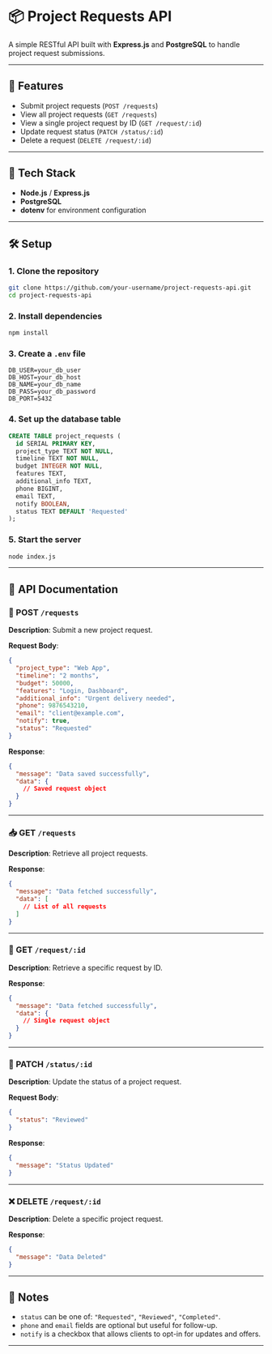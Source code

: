 
# 📦 Project Requests API

A simple RESTful API built with **Express.js** and **PostgreSQL** to handle project request submissions.

---

## 🚀 Features

- Submit project requests (`POST /requests`)
- View all project requests (`GET /requests`)
- View a single project request by ID (`GET /request/:id`)
- Update request status (`PATCH /status/:id`)
- Delete a request (`DELETE /request/:id`)

---

## 🧠 Tech Stack

- **Node.js** / **Express.js**
- **PostgreSQL**
- **dotenv** for environment configuration

---

## 🛠️ Setup

### 1. Clone the repository

```bash
git clone https://github.com/your-username/project-requests-api.git
cd project-requests-api
````

### 2. Install dependencies

```bash
npm install
```

### 3. Create a `.env` file

```env
DB_USER=your_db_user
DB_HOST=your_db_host
DB_NAME=your_db_name
DB_PASS=your_db_password
DB_PORT=5432
```

### 4. Set up the database table

```sql
CREATE TABLE project_requests (
  id SERIAL PRIMARY KEY,
  project_type TEXT NOT NULL,
  timeline TEXT NOT NULL,
  budget INTEGER NOT NULL,
  features TEXT,
  additional_info TEXT,
  phone BIGINT,
  email TEXT,
  notify BOOLEAN,
  status TEXT DEFAULT 'Requested'
);
```

### 5. Start the server

```bash
node index.js
```

---

## 📘 API Documentation

### 📝 POST `/requests`

**Description**: Submit a new project request.

**Request Body**:

```json
{
  "project_type": "Web App",
  "timeline": "2 months",
  "budget": 50000,
  "features": "Login, Dashboard",
  "additional_info": "Urgent delivery needed",
  "phone": 9876543210,
  "email": "client@example.com",
  "notify": true,
  "status": "Requested"
}
```

**Response**:

```json
{
  "message": "Data saved successfully",
  "data": {
    // Saved request object
  }
}
```

---

### 📥 GET `/requests`

**Description**: Retrieve all project requests.

**Response**:

```json
{
  "message": "Data fetched successfully",
  "data": [
    // List of all requests
  ]
}
```

---

### 📄 GET `/request/:id`

**Description**: Retrieve a specific request by ID.

**Response**:

```json
{
  "message": "Data fetched successfully",
  "data": {
    // Single request object
  }
}
```

---

### 🔁 PATCH `/status/:id`

**Description**: Update the status of a project request.

**Request Body**:

```json
{
  "status": "Reviewed"
}
```

**Response**:

```json
{
  "message": "Status Updated"
}
```

---

### ❌ DELETE `/request/:id`

**Description**: Delete a specific project request.

**Response**:

```json
{
  "message": "Data Deleted"
}
```

---

## 📌 Notes

* `status` can be one of: `"Requested"`, `"Reviewed"`, `"Completed"`.
* `phone` and `email` fields are optional but useful for follow-up.
* `notify` is a checkbox that allows clients to opt-in for updates and offers.

---

